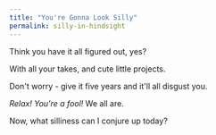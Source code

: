 ```yaml
---
title: "You're Gonna Look Silly"
permalink: silly-in-hindsight
---
```


Think you have it all figured out, yes?

With all your takes, and cute little projects.

Don't worry - give it five years and it'll all disgust you.

*Relax! You're a fool!* We all are.

Now, what silliness can I conjure up today?

